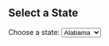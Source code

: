 <!DOCTYPE html>
<html lang="en">
<head>
<meta charset="UTF-8">
<meta name="viewport" content="width=device-width, initial-scale=1.0">
<title>State Selection</title>
</head>
<body>

<h2>Select a State</h2>

<form>
  <label for="state">Choose a state:</label>
  <select id="state" name="state">
    <option value="Alabama">Alabama</option>
    <option value="Alaska">Alaska</option>
    <option value="Arizona">Arizona</option>
    <option value="Arkansas">Arkansas</option>
    <option value="California">California</option>
    <!-- Add more options for other states as needed -->
  </select>
</form>

</body>
</html>

